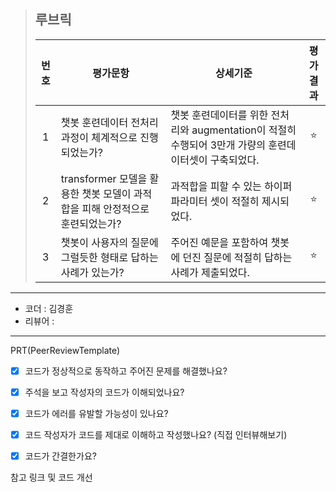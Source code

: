 >## **루브릭**
>
>|번호|평가문항|상세기준|평가결과|
>|:---:|---|---|:---:|
>|1|챗봇 훈련데이터 전처리 과정이 체계적으로 진행되었는가?|챗봇 훈련데이터를 위한 전처리와 augmentation이 적절히 수행되어 3만개 가량의 훈련데이터셋이 구축되었다.|⭐|
>|2|transformer 모델을 활용한 챗봇 모델이 과적합을 피해 안정적으로 훈련되었는가?|과적합을 피할 수 있는 하이퍼파라미터 셋이 적절히 제시되었다.|⭐|
>|3|챗봇이 사용자의 질문에 그럴듯한 형태로 답하는 사례가 있는가?|주어진 예문을 포함하여 챗봇에 던진 질문에 적절히 답하는 사례가 제출되었다.|⭐|

----------------------------------------------

- 코더 : 김경훈
- 리뷰어 : 

----------------------------------------------

PRT(PeerReviewTemplate)

- [x] 코드가 정상적으로 동작하고 주어진 문제를 해결했나요?

- [x] 주석을 보고 작성자의 코드가 이해되었나요?

- [x] 코드가 에러를 유발할 가능성이 있나요?

- [x] 코드 작성자가 코드를 제대로 이해하고 작성했나요? (직접 인터뷰해보기)

- [x] 코드가 간결한가요?

참고 링크 및 코드 개선
